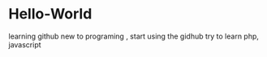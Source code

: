 # Hello-World
learning github
new to programing , start using the gidhub
try to learn php, javascript
